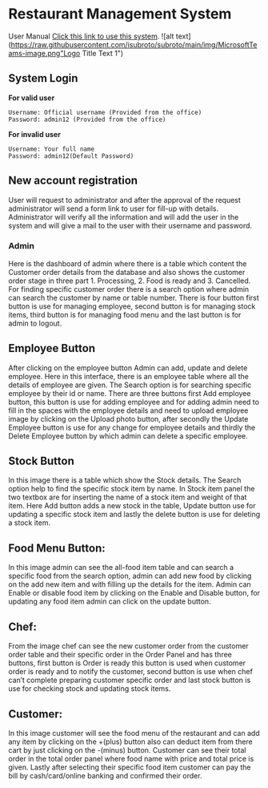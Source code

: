 # Restaurant Management System

User Manual [Click this link to use this system](https://isubroto.github.io/subroto/).
![alt text](https://raw.githubusercontent.com/isubroto/subroto/main/img/MicrosoftTeams-image.png"Logo Title Text 1")

## System Login

**For valid user**

```
Username: Official username (Provided from the office)
Password: admin12 (Provided from the office)
```

**For invalid user**

```
Username: Your full name
Password: admin12(Default Password)
```

## New account registration

User will request to administrator and after the approval of the request administrator will send a form link to user for fill-up with details. Administrator will verify all the information and will add the user in the system and will give a mail to the user with their username and password.

### Admin

Here is the dashboard of admin where there is a table which content the Customer order details from the database and also shows the customer order stage in three part 1. Processing, 2. Food is ready and 3. Cancelled. For finding specific customer order there is a search option where admin can search the customer by name or table number. There is four button first button is use for managing employee, second button is for managing stock items, third button is for managing food menu and the last button is for admin to logout.

## Employee Button

After clicking on the employee button Admin can add, update and delete employee. Here in this interface, there is an employee table where all the details of employee are given. The Search option is for searching specific employee by their id or name. There are three buttons first Add employee button, this button is use for adding employee and for adding admin need to fill in the spaces with the employee details and need to upload employee image by clicking on the Upload photo button, after secondly the Update Employee button is use for any change for employee details and thirdly the Delete Employee button by which admin can delete a specific employee.

## Stock Button

In this image there is a table which show the Stock details. The Search option help to find the specific stock item by name. In Stock item panel the two textbox are for inserting the name of a stock item and weight of that item. Here Add button adds a new stock in the table, Update button use for updating a specific stock item and lastly the delete button is use for deleting a stock item.

## Food Menu Button:

In this image admin can see the all-food item table and can search a specific food from the search option, admin can add new food by clicking on the add new item and with filling up the details for the item. Admin can Enable or disable food item by clicking on the Enable and Disable button, for updating any food item admin can click on the update button.

## Chef:

From the image chef can see the new customer order from the customer order table and their specific order in the Order Panel and has three buttons, first button is Order is ready this button is used when customer order is ready and to notify the customer, second button is use when chef can’t complete preparing customer specific order and last stock button is use for checking stock and updating stock items.

## Customer:

In this image customer will see the food menu of the restaurant and can add any item by clicking on the +(plus) button also can deduct item from there cart by just clicking on the -(minus) button. Customer can see their total order in the total order panel where food name with price and total price is given. Lastly after selecting their specific food item customer can pay the bill by cash/card/online banking and confirmed their order.
